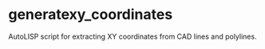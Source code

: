 # generatexy_coordinates
AutoLISP script for extracting XY coordinates from CAD lines and polylines. 
